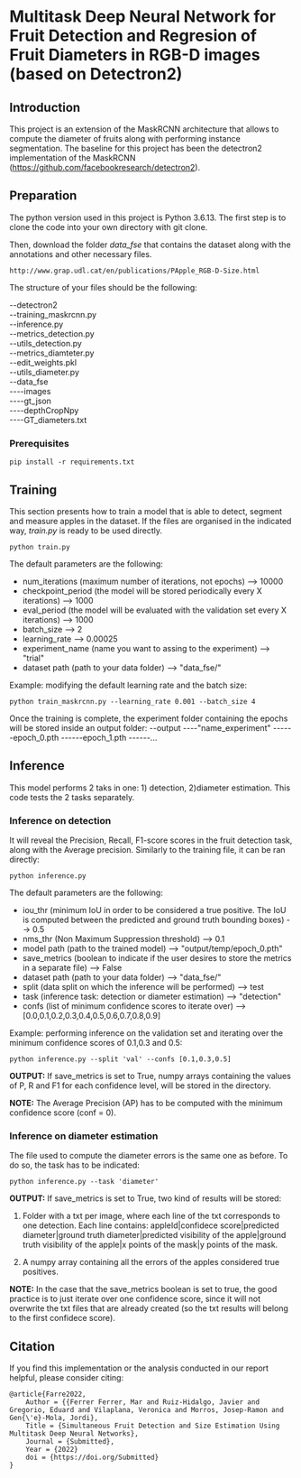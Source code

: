 # Multitask Deep Neural Network for Fruit Detection and Regresion of Fruit Diameters in RGB-D images (based on Detectron2)

## Introduction
This project is an extension of the MaskRCNN architecture that allows to compute the diameter of fruits along with performing instance segmentation. The baseline for this project has been the detectron2 implementation of the MaskRCNN (https://github.com/facebookresearch/detectron2).

## Preparation 


The python version used in this project is Python 3.6.13. 
The first step is to clone the code into your own directory with git clone. 

Then, download the folder *data_fse* that contains the dataset along with the annotations and other necessary files.
```
http://www.grap.udl.cat/en/publications/PApple_RGB-D-Size.html
```
The structure of your files should be the following:

--detectron2  
--training_maskrcnn.py  
--inference.py  
--metrics_detection.py  
--utils_detection.py  
--metrics_diamteter.py  
--edit_weights.pkl  
--utils_diameter.py  
--data_fse  
----images   
----gt_json  
----depthCropNpy  
----GT_diameters.txt  




### Prerequisites
```
pip install -r requirements.txt
```

## Training

This section presents how to train a model that is able to detect, segment and measure apples in the dataset. If the files are organised in the indicated way, *train.py* is ready to be used directly. 

```
python train.py
```
The default parameters are the following:
- num_iterations (maximum number of iterations, not epochs) --> 10000
- checkpoint_period (the model will be stored periodically every X iterations) --> 1000
- eval_period (the model will be evaluated with the validation set every X iterations) --> 1000
- batch_size --> 2
- learning_rate --> 0.00025
- experiment_name (name you want to assing to the experiment) --> "trial"
- dataset path (path to your data folder) --> "data_fse/"

Example: modifying the default learning rate and the batch size:

```
python train_maskrcnn.py --learning_rate 0.001 --batch_size 4
```

Once the training is complete, the experiment folder containing the epochs will be stored inside an output folder:
--output
----"name_experiment"
------epoch_0.pth
------epoch_1.pth
------...

## Inference

This model performs 2 taks in one: 1) detection, 2)diameter estimation. This code tests the 2 tasks separately. 

### Inference on detection

It will reveal the Precision, Recall, F1-score scores in the fruit detection task, along with the Average precision. Similarly to the training file, it can be ran directly:

```
python inference.py
```
The default parameters are the following:
- iou_thr (minimum IoU in order to be considered a true positive. The IoU is computed between the predicted and ground truth bounding boxes) --> 0.5
- nms_thr (Non Maximum Suppression threshold) --> 0.1
- model path (path to the trained model) --> "output/temp/epoch_0.pth"
- save_metrics (boolean to indicate if the user desires to store the metrics in a separate file) --> False
- dataset path (path to your data folder) --> "data_fse/"
- split (data split on which the inference will be performed) --> test
- task (inference task: detection or diameter estimation) --> "detection"
- confs (list of minimum confidence scores to iterate over) --> [0.0,0.1,0.2,0.3,0.4,0.5,0.6,0.7,0.8,0.9]

Example: performing inference on the validation set and iterating over the minimum confidence scores of 0.1,0.3 and 0.5:
```
python inference.py --split 'val' --confs [0.1,0.3,0.5]
```
**OUTPUT:** If save_metrics is set to True, numpy arrays containing the values of P, R and F1 for each confidence level, will be stored in the directory. 

**NOTE:** The Average Precision (AP) has to be computed with the minimum confidence score (conf = 0).


### Inference on diameter estimation

The file used to compute the diameter errors is the same one as before. To do so, the task has to be indicated:

```
python inference.py --task 'diameter' 
```
**OUTPUT:** If save_metrics is set to True, two kind of results will be stored:

1) Folder with a txt per image, where each line of the txt corresponds to one detection. Each line contains: appleId|confidece score|predicted diameter|ground truth diameter|predicted visibility of the apple|ground truth visibility of the apple|x points of the mask|y points of the mask.

2) A numpy array containing all the errors of the apples considered true positives. 

**NOTE:** In the case that the save_metrics boolean is set to true, the good practice is to just iterate over one confidence score, since it will not overwrite the txt files that are already created (so the txt results will belong to the first confidece score). 


## Citation

If you find this implementation or the analysis conducted in our report helpful, please consider citing:

    @article{Farre2022,
        Author = {{Ferrer Ferrer, Mar and Ruiz-Hidalgo, Javier and Gregorio, Eduard and Vilaplana, Veronica and Morros, Josep-Ramon and Gen{\'e}-Mola, Jordi},
        Title = {Simultaneous Fruit Detection and Size Estimation Using Multitask Deep Neural Networks},
        Journal = {Submitted},
        Year = {2022}
        doi = {https://doi.org/Submitted}
    }

